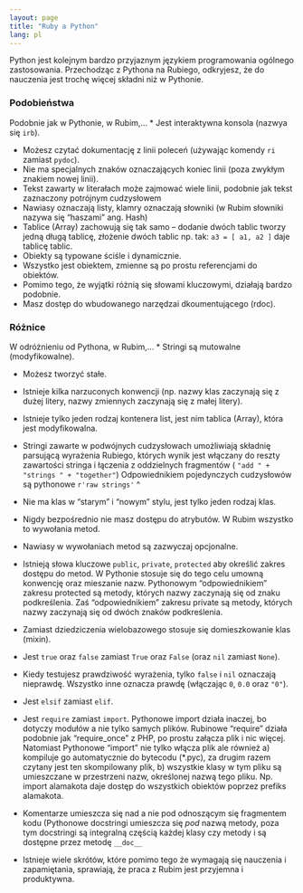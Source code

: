 ```yaml
---
layout: page
title: "Ruby a Python"
lang: pl
---
```


Python jest kolejnym bardzo przyjaznym językiem programowania ogólnego
zastosowania. Przechodząc z Pythona na Rubiego, odkryjesz, że do
nauczenia jest trochę więcej składni niż w Pythonie.

### Podobieństwa

 Podobnie jak w Pythonie, w Rubim,... * Jest interaktywna konsola (nazwya się `irb`).
* Możesz czytać dokumentację z linii poleceń (używając komendy `ri`
  zamiast `pydoc`).
* Nie ma specjalnych znaków oznaczających koniec linii (poza zwykłym
  znakiem nowej linii).
* Tekst zawarty w literałach może zajmować wiele linii, podobnie jak
  tekst zaznaczony potrójnym cudzysłowem
* Nawiasy oznaczają listy, klamry oznaczają słowniki (w Rubim słowniki
  nazywa się “haszami” ang. Hash)
* Tablice (Array) zachowują się tak samo – dodanie dwóch tablic tworzy
  jedną długą tablicę, złożenie dwóch tablic np. tak: `a3 = [ a1, a2 ]`
  daje tablicę tablic.
* Obiekty są typowane ściśle i dynamicznie.
* Wszystko jest obiektem, zmienne są po prostu referencjami do obiektów.
* Pomimo tego, że wyjątki różnią się słowami kluczowymi, działają bardzo
  podobnie.
* Masz dostęp do wbudowanego narzędzai dkoumentującego (rdoc).

### Różnice

 W odróżnieniu od Pythona, w Rubim,... * Stringi są mutowalne (modyfikowalne).
* Możesz tworzyć stałe.
* Istnieje kilka narzuconych konwencji (np. nazwy klas zaczynają się z
  dużej litery, nazwy zmiennych zaczynają się z małej litery).
* Istnieje tylko jeden rodzaj kontenera list, jest nim tablica (Array),
  która jest modyfikowalna.
* Stringi zawarte w podwójnych cudzysłowach umożliwiają składnię
  parsującą wyrażenia Rubiego, których wynik jest włączany do reszty
  zawartości stringa i łączenia z oddzielnych fragmentów ( `"add " +
  "strings " + "together"`) Odpowiednikiem pojedynczych cudzysłowów są
  pythonowe `r'raw strings'`
^

* Nie ma klas w “starym” i “nowym” stylu, jest tylko jeden rodzaj klas.
* Nigdy bezpośrednio nie masz dostępu do atrybutów. W Rubim wszystko to
  wywołania metod.
* Nawiasy w wywołaniach metod są zazwyczaj opcjonalne.
* Istnieją słowa kluczowe `public`, `private`, `protected` aby określić
  zakres dostępu do metod. W Pythonie stosuje się do tego celu umowną
  konwencję oraz mieszanie nazw. Pythonowym “odpowiednikiem” zakresu
  protected są metody, których nazwy zaczynają się od znaku
  podkreślenia. Zaś “odpowiednikiem” zakresu private są metody, których
  nazwy zaczynają się od dwóch znaków podkreślenia.
* Zamiast dziedziczenia wielobazowego stosuje się domieszkowanie klas
  (mixin).
* Jest `true` oraz `false` zamiast `True` oraz `False` (oraz `nil`
  zamiast `None`).
* Kiedy testujesz prawdziwość wyrażenia, tylko `false` i `nil` oznaczają
  nieprawdę. Wszystko inne oznacza prawdę (włączając `0`, `0.0` oraz
  `"0"`).
* Jest `elsif` zamiast `elif`.
* Jest `require` zamiast `import`. Pythonowe import działa inaczej, bo
  dotyczy modułów a nie tylko samych plików. Rubinowe “require” działa
  podobnie jak “require\_once” z PHP, po prostu załącza plik i nic
  więcej. Natomiast Pythonowe “import” nie tylko włącza plik ale również
  a) kompiluje go automatycznie do bytecodu (\*.pyc), za drugim razem
  czytany jest ten skompilowany plik, b) wszystkie klasy w tym pliku są
  umieszczane w przestrzeni nazw, określonej nazwą tego pliku. Np.
  import alamakota daje dostęp do wszystkich obiektów poprzez prefiks
  alamakota.
* Komentarze umieszcza się nad a nie pod odnoszącym się fragmentem kodu
  (Pythonowe docstringi umieszcza się *pod* nazwą metody, poza tym
  docstringi są integralną częścią każdej klasy czy metody i są dostępne
  przez metodę `__doc__`
* Istnieje wiele skrótów, które pomimo tego że wymagają się nauczenia i
  zapamiętania, sprawiają, że praca z Rubim jest przyjemna i
  produktywna.

